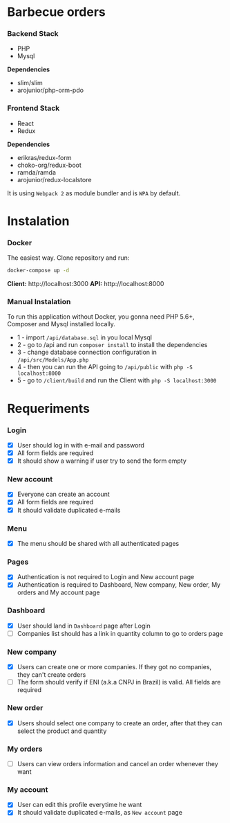 # Barbecue orders

### Backend Stack
- PHP
- Mysql

**Dependencies**
- slim/slim
- arojunior/php-orm-pdo

### Frontend Stack
- React
- Redux

**Dependencies**
- erikras/redux-form
- choko-org/redux-boot
- ramda/ramda
- arojunior/redux-localstore

It is using `Webpack 2` as module bundler and is `WPA` by default.

# Instalation

### Docker
The easiest way. Clone repository and run:
```sh
docker-compose up -d
```

**Client:** http://localhost:3000
**API:** http://localhost:8000

### Manual Instalation

To run this application without Docker, you gonna need PHP 5.6+, Composer and Mysql installed locally.

- 1 - import `/api/database.sql` in you local Mysql
- 2 - go to /api and run `composer install` to install the dependencies
- 3 - change database connection configuration in `/api/src/Models/App.php`
- 4 - then you can run the API going to `/api/public` with `php -S localhost:8000`
- 5 - go to `/client/build` and run the Client with `php -S localhost:3000`

# Requeriments

### Login
- [x] User should log in with e-mail and password
- [x] All form fields are required
- [x] It should show a warning if user try to send the form empty

### New account
- [x] Everyone can create an account
- [x] All form fields are required
- [x] It should validate duplicated e-mails

### Menu
- [x] The menu should be shared with all authenticated pages

### Pages
- [x] Authentication is not required to Login and New account page
- [x] Authentication is required to Dashboard, New company, New order, My orders and My account page

### Dashboard
- [x] User should land in `Dashboard` page after Login
- [ ] Companies list should has a link in quantity column to go to orders page

### New company
- [x] Users can create one or more companies. If they got no companies, they can't create orders
- [ ] The form should verify if ENI (a.k.a CNPJ in Brazil) is valid. All fields are required

### New order
- [x] Users should select one company to create an order, after that they can select the product and quantity

### My orders
- [ ] Users can view orders information and cancel an order whenever they want

### My account
- [x] User can edit this profile everytime he want
- [x] It should validate duplicated e-mails, as `New account` page
